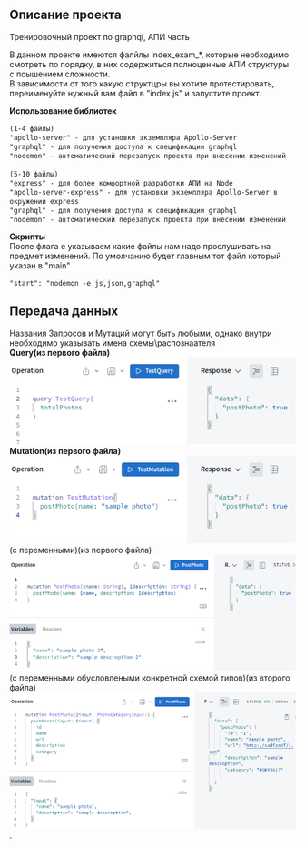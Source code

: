 ## Описание проекта

Тренировочный проект по graphql, АПИ часть

В данном проекте имеются фалйлы index_exam_*, которые необходимо смотреть по порядку, в них содержиться полноценные АПИ структуры с поышением сложности.\
В зависимости от того какую структцры вы хотите протестировать, переименуйте нужный вам файл в "index.js" и запустите проект.

**Использование библиотек**
~~~shell
(1-4 файлы)
"apollo-server" - для установки экземпляра Apollo-Server
"graphql" - для получения доступа к спецификации graphql
"nodemon" - автоматический перезапуск проекта при внесении изменений

(5-10 файлы)
"express" - для более комфортной разработки АПИ на Node
"apollo-server-express" - для установки экземпляра Apollo-Server в окружении express
"graphql" - для получения доступа к спецификации graphql
"nodemon" - автоматический перезапуск проекта при внесении изменений
~~~

**Скрипты**\
После флага е указываем какие файлы нам надо прослушивать на предмет изменений. По умолчанию будет главным тот файл который указан в "main"
~~~shell
"start": "nodemon -e js,json,graphql"
~~~

## Передача данных
Названия Запросов и Мутаций могут быть любыми, однако внутри необходимо указывать имена схемы\распознаателя\
**Query(из первого файла)**\
![img.png](screenshots/img.png)\
**Mutation(из первого файла)**\
![img_1.png](screenshots/img_1.png)\
(с переменными)(из первого файла)\
![img.png](screenshots/img_3.png)\
(с переменными обусловлеными конкретной схемой типов)(из второго файла)\
![img.png](screenshots/img_4.png)\
.


